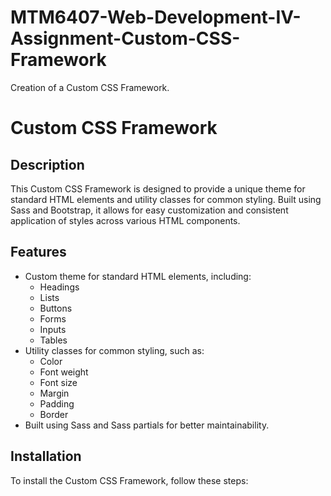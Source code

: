 # MTM6407-Web-Development-IV-Assignment-Custom-CSS-Framework
Creation of a Custom CSS Framework.

# Custom CSS Framework

## Description
This Custom CSS Framework is designed to provide a unique theme for standard HTML elements and utility classes for common styling. Built using Sass and Bootstrap, it allows for easy customization and consistent application of styles across various HTML components.

## Features
- Custom theme for standard HTML elements, including:
  - Headings
  - Lists
  - Buttons
  - Forms
  - Inputs
  - Tables
- Utility classes for common styling, such as:
  - Color
  - Font weight
  - Font size
  - Margin
  - Padding
  - Border
- Built using Sass and Sass partials for better maintainability.

## Installation
To install the Custom CSS Framework, follow these steps:
